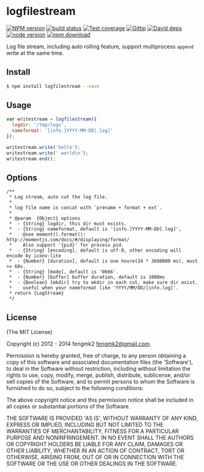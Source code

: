 logfilestream
=========

[![NPM version][npm-image]][npm-url]
[![build status][travis-image]][travis-url]
[![Test coverage][coveralls-image]][coveralls-url]
[![Gittip][gittip-image]][gittip-url]
[![David deps][david-image]][david-url]
[![node version][node-image]][node-url]
[![npm download][download-image]][download-url]

[npm-image]: https://img.shields.io/npm/v/logfilestream.svg?style=flat-square
[npm-url]: https://npmjs.org/package/logfilestream
[travis-image]: https://img.shields.io/travis/node-modules/logfilestream.svg?style=flat-square
[travis-url]: https://travis-ci.org/node-modules/logfilestream
[coveralls-image]: https://img.shields.io/coveralls/node-modules/logfilestream.svg?style=flat-square
[coveralls-url]: https://coveralls.io/r/node-modules/logfilestream?branch=master
[gittip-image]: https://img.shields.io/gittip/fengmk2.svg?style=flat-square
[gittip-url]: https://www.gittip.com/fengmk2/
[david-image]: https://img.shields.io/david/node-modules/logfilestream.svg?style=flat-square
[david-url]: https://david-dm.org/node-modules/logfilestream
[node-image]: https://img.shields.io/badge/node.js-%3E=_0.10-green.svg?style=flat-square
[node-url]: http://nodejs.org/download/
[download-image]: https://img.shields.io/npm/dm/logfilestream.svg?style=flat-square
[download-url]: https://npmjs.org/package/logfilestream

Log file stream, including auto rolling feature, support multiprocess `append` write at the same time.

## Install

```sh
$ npm install logfilestream --save
```

## Usage

```js
var writestream = logfilestream({
  logdir: '/tmp/logs',
  nameformat: '[info.]YYYY-MM-DD[.log]'
});

writestream.write('hello');
writestream.write(' world\n');
writestream.end();
```

## Options

```
/**
 * Log stream, auto cut the log file.
 *
 * log file name is concat with `prename + format + ext`.
 *
 * @param  {Object} options
 *  - {String} logdir, this dir must exists.
 *  - {String} nameformat, default is '[info.]YYYY-MM-DD[.log]',
 *    @see moment().format(): http://momentjs.com/docs/#/displaying/format/
 *    Also support '{pid}' for process pid.
 *  - {String} [encoding], default is utf-8, other encoding will encode by iconv-lite
 *  - {Number} [duration], default is one houre(24 * 3600000 ms), must >= 60s.
 *  - {String} [mode], default is '0666'.
 *  - {Number} [buffer] buffer duration, default is 1000ms
 *  - {Boolean} [mkdir] try to mkdir in each cut, make sure dir exist.
 *    useful when your nameformat like 'YYYY/MM/DD/[info.log]'.
 * return {LogStream}
 */
```

## License

(The MIT License)

Copyright (c) 2012 - 2014 fengmk2 <fengmk2@gmail.com>.

Permission is hereby granted, free of charge, to any person obtaining
a copy of this software and associated documentation files (the
'Software'), to deal in the Software without restriction, including
without limitation the rights to use, copy, modify, merge, publish,
distribute, sublicense, and/or sell copies of the Software, and to
permit persons to whom the Software is furnished to do so, subject to
the following conditions:

The above copyright notice and this permission notice shall be
included in all copies or substantial portions of the Software.

THE SOFTWARE IS PROVIDED 'AS IS', WITHOUT WARRANTY OF ANY KIND,
EXPRESS OR IMPLIED, INCLUDING BUT NOT LIMITED TO THE WARRANTIES OF
MERCHANTABILITY, FITNESS FOR A PARTICULAR PURPOSE AND NONINFRINGEMENT.
IN NO EVENT SHALL THE AUTHORS OR COPYRIGHT HOLDERS BE LIABLE FOR ANY
CLAIM, DAMAGES OR OTHER LIABILITY, WHETHER IN AN ACTION OF CONTRACT,
TORT OR OTHERWISE, ARISING FROM, OUT OF OR IN CONNECTION WITH THE
SOFTWARE OR THE USE OR OTHER DEALINGS IN THE SOFTWARE.
